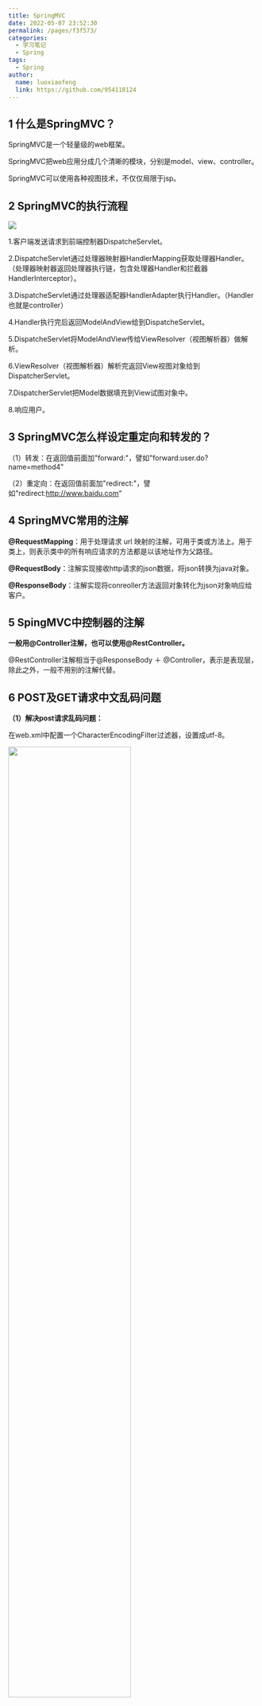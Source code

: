 ```yaml
---
title: SpringMVC
date: 2022-05-07 23:52:30
permalink: /pages/f3f573/
categories:
  - 学习笔记
  - Spring
tags:
  - Spring
author: 
  name: luoxiaofeng
  link: https://github.com/954118124
---
```


## 1 什么是SpringMVC？

SpringMVC是一个轻量级的web框架。

SpringMVC把web应用分成几个清晰的模块，分别是model、view、controller。

SpringMVC可以使用各种视图技术，不仅仅局限于jsp。

## 2 SpringMVC的执行流程

<img src="http://media.luoxiaofeng.cn/blog/img/5744d9ada479464196d53a25c736ca64.png" class="imgcss">

1.客户端发送请求到前端控制器DispatcheServlet。

2.DispatcheServlet通过处理器映射器HandlerMapping获取处理器Handler。（处理器映射器返回处理器执行链，包含处理器Handler和拦截器HandlerInterceptor）。

3.DispatcheServlet通过处理器适配器HandlerAdapter执行Handler。（Handler也就是controller）

4.Handler执行完后返回ModelAndView给到DispatcheServlet。

5.DispatcheServlet将ModelAndView传给ViewResolver（视图解析器）做解析。

6.ViewResolver（视图解析器）解析完返回View视图对象给到DispatcherServlet。

7.DispatcherServlet把Model数据填充到View试图对象中。

8.响应用户。

## 3 SpringMVC怎么样设定重定向和转发的？

（1）转发：在返回值前面加"forward:"，譬如"forward:user.do?name=method4"

（2）重定向：在返回值前面加"redirect:"，譬如"redirect:http://www.baidu.com"

## 4 SpringMVC常用的注解

**@RequestMapping**：用于处理请求 url 映射的注解，可用于类或方法上。用于类上，则表示类中的所有响应请求的方法都是以该地址作为父路径。

**@RequestBody**：注解实现接收http请求的json数据，将json转换为java对象。

**@ResponseBody**：注解实现将conreoller方法返回对象转化为json对象响应给客户。

## 5 SpingMVC中控制器的注解

**一般用@Controller注解，也可以使用@RestController。**

@RestController注解相当于@ResponseBody ＋ @Controller，表示是表现层，除此之外，一般不用别的注解代替。

## 6 POST及GET请求中文乱码问题

**（1）解决post请求乱码问题：**

在web.xml中配置一个CharacterEncodingFilter过滤器，设置成utf-8。

<img src="http://media.luoxiaofeng.cn/blog/img/3f2ba0e9f56635032535dc28527f8d56.png" class="imgcss" width="70%">

**（2）get请求中文参数出现乱码解决方法有两个：**

① 修改tomcat配置文件添加编码与工程编码一致，如下：

<img src="http://media.luoxiaofeng.cn/blog/img/a9e0a494a5f828d49842b1d1eab31a5d.png" class="imgcss" width="70%">

② 另外一种方法对参数进行重新编码：

<img src="http://media.luoxiaofeng.cn/blog/img/cdfa434045574d34d4efa592c09a3506.png" class="imgcss" width="70%">

ISO8859-1是tomcat默认编码，需要将tomcat编码后的内容按utf-8编码。

## 7 SpringMVC控制器是不是单例？有什么问题？

1.是单例模式。

2.在多线程访问的时候有线程安全问题。

3.解决方案是在控制器里面不能写可变状态量，如果需要这些可变状态，可以使用ThreadLocal机制解决，为每个线程单独生成一份变量副本，独立操作，互不影响。

## 8 拦截请求中，怎么拦截get方式提交的方法？

可以在@RequestMapping注解里面加上method=RequestMethod.GET。

## 9 怎样在方法里面得到Request，或者Session？

直接在方法的形参中声明request，SpringMvc就自动把request对象传入。